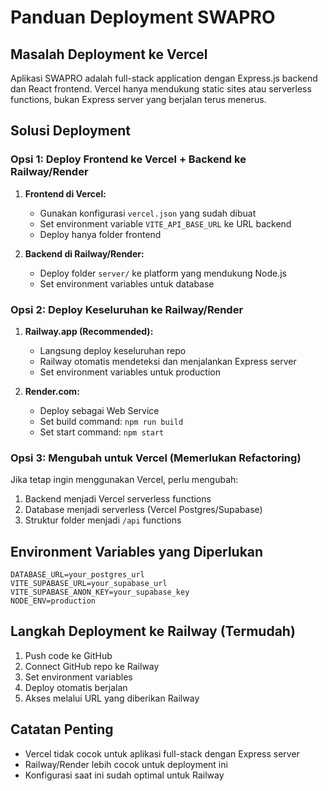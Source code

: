 # Panduan Deployment SWAPRO

## Masalah Deployment ke Vercel

Aplikasi SWAPRO adalah full-stack application dengan Express.js backend dan React frontend. Vercel hanya mendukung static sites atau serverless functions, bukan Express server yang berjalan terus menerus.

## Solusi Deployment

### Opsi 1: Deploy Frontend ke Vercel + Backend ke Railway/Render

1. **Frontend di Vercel:**
   - Gunakan konfigurasi `vercel.json` yang sudah dibuat
   - Set environment variable `VITE_API_BASE_URL` ke URL backend
   - Deploy hanya folder frontend

2. **Backend di Railway/Render:**
   - Deploy folder `server/` ke platform yang mendukung Node.js
   - Set environment variables untuk database

### Opsi 2: Deploy Keseluruhan ke Railway/Render

1. **Railway.app (Recommended):**
   - Langsung deploy keseluruhan repo
   - Railway otomatis mendeteksi dan menjalankan Express server
   - Set environment variables untuk production

2. **Render.com:**
   - Deploy sebagai Web Service
   - Set build command: `npm run build`
   - Set start command: `npm start`

### Opsi 3: Mengubah untuk Vercel (Memerlukan Refactoring)

Jika tetap ingin menggunakan Vercel, perlu mengubah:
1. Backend menjadi Vercel serverless functions
2. Database menjadi serverless (Vercel Postgres/Supabase)
3. Struktur folder menjadi `/api` functions

## Environment Variables yang Diperlukan

```
DATABASE_URL=your_postgres_url
VITE_SUPABASE_URL=your_supabase_url
VITE_SUPABASE_ANON_KEY=your_supabase_key
NODE_ENV=production
```

## Langkah Deployment ke Railway (Termudah)

1. Push code ke GitHub
2. Connect GitHub repo ke Railway
3. Set environment variables
4. Deploy otomatis berjalan
5. Akses melalui URL yang diberikan Railway

## Catatan Penting

- Vercel tidak cocok untuk aplikasi full-stack dengan Express server
- Railway/Render lebih cocok untuk deployment ini
- Konfigurasi saat ini sudah optimal untuk Railway
